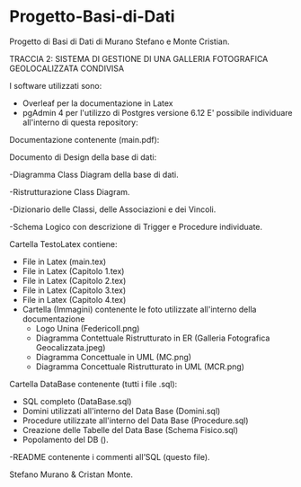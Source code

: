 # Progetto-Basi-di-Dati
Progetto di Basi di Dati di Murano Stefano e Monte Cristian.

TRACCIA 2: SISTEMA DI GESTIONE DI UNA GALLERIA FOTOGRAFICA GEOLOCALIZZATA CONDIVISA

I software utilizzati sono:
- Overleaf per la documentazione in Latex
- pgAdmin 4 per l'utilizzo di Postgres versione 6.12
E' possibile individuare all'interno di questa repository:

Documentazione contenente (main.pdf):

Documento di Design della base di dati:

-Diagramma Class Diagram della base di dati.

-Ristrutturazione Class Diagram.

-Dizionario delle Classi, delle Associazioni e dei Vincoli.

-Schema Logico con descrizione di Trigger e Procedure individuate.

Cartella TestoLatex contiene:
- File in Latex (main.tex)
- File in Latex (Capitolo 1.tex)
- File in Latex (Capitolo 2.tex)
- File in Latex (Capitolo 3.tex)
- File in Latex (Capitolo 4.tex)
- Cartella (Immagini) contenente le foto utilizzate all'interno della documentazione
  - Logo Unina (FedericoII.png)
  - Diagramma Contettuale Ristrutturato in ER (Galleria Fotografica Geocalizzata.jpeg)
  - Diagramma Concettuale in UML (MC.png)
  - Diagramma Concettuale Ristrutturato in UML (MCR.png)

Cartella DataBase contenente (tutti i file .sql):
- SQL completo (DataBase.sql)
- Domini utilizzati all'interno del Data Base (Domini.sql)
- Procedure utilizzate all'interno del Data Base (Procedure.sql)
- Creazione delle Tabelle del Data Base (Schema Fisico.sql)
- Popolamento del DB ().

-README contenente i commenti all’SQL (questo file).

Stefano Murano & Cristan Monte.
